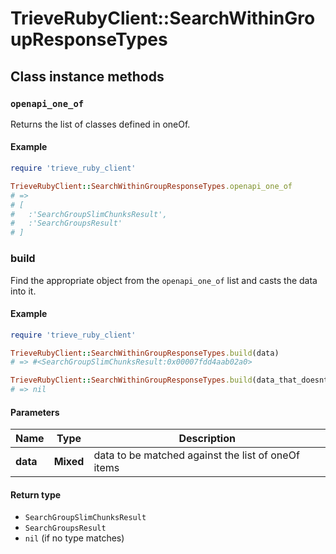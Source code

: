 # TrieveRubyClient::SearchWithinGroupResponseTypes

## Class instance methods

### `openapi_one_of`

Returns the list of classes defined in oneOf.

#### Example

```ruby
require 'trieve_ruby_client'

TrieveRubyClient::SearchWithinGroupResponseTypes.openapi_one_of
# =>
# [
#   :'SearchGroupSlimChunksResult',
#   :'SearchGroupsResult'
# ]
```

### build

Find the appropriate object from the `openapi_one_of` list and casts the data into it.

#### Example

```ruby
require 'trieve_ruby_client'

TrieveRubyClient::SearchWithinGroupResponseTypes.build(data)
# => #<SearchGroupSlimChunksResult:0x00007fdd4aab02a0>

TrieveRubyClient::SearchWithinGroupResponseTypes.build(data_that_doesnt_match)
# => nil
```

#### Parameters

| Name | Type | Description |
| ---- | ---- | ----------- |
| **data** | **Mixed** | data to be matched against the list of oneOf items |

#### Return type

- `SearchGroupSlimChunksResult`
- `SearchGroupsResult`
- `nil` (if no type matches)

